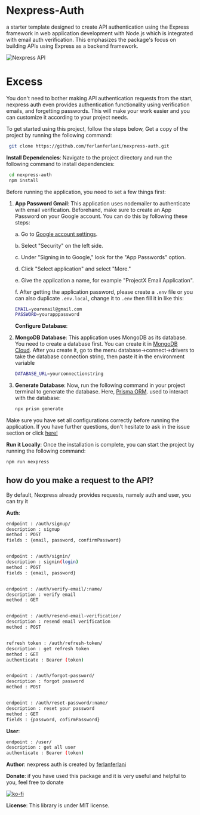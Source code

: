 # Nexpress-Auth

a starter template designed to create API authentication using the Express framework in web application development with Node.js which is integrated with email auth verification. This emphasizes the package's focus on building APIs using Express as a backend framework.

![Nexpress API](https://github.com/ferlanferlani/nexpress-api/assets/87635305/eae6e6fa-8cc0-4cb7-a981-c399859565cc)

# Excess
You don't need to bother making API authentication requests from the start, nexpress auth even provides authentication functionality using verification emails, and forgetting passwords. This will make your work easier and you can customize it according to your project needs.

To get started using this project, follow the steps below, Get a copy of the project by running the following command:

```bash
 git clone https://github.com/ferlanferlani/nexpress-auth.git
```

**Install Dependencies**:
Navigate to the project directory and run the following command to install dependencies:

```bash
 cd nexpress-auth
 npm install
```

Before running the application, you need to set a few things first:

1. **App Password Gmail**: This application uses nodemailer to authenticate with email verification. Beforehand, make sure to create an App Password on your Google account. You can do this by following these steps:

   a. Go to [Google account settings](https://myaccount.google.com/).

   b. Select "Security" on the left side.

   c. Under "Signing in to Google," look for the "App Passwords" option.

   d. Click "Select application" and select "More."

   e. Give the application a name, for example "ProjectX Email Application".

   f. After getting the application password, please create a `.env` file or you can also duplicate `.env.local`, change it to `.env` then fill it in like this:

   ```bash
   EMAIL=youremail@gmail.com
   PASSWORD=yourapppassword
   ```

   **Configure Database**:

2. **MongoDB Database**: This application uses MongoDB as its database. You need to create a database first. You can create it in [MongoDB Cloud](https://cloud.mongodb.com/).
   After you create it, go to the menu database->connect->drivers to take the database connection string, then paste it in the environment variable

   ```bash
   DATABASE_URL=yourconnectionstring
   ```

3. **Generate Database**: Now, run the following command in your project terminal to generate the database. Here, [Prisma ORM](https://www.prisma.io/). used to interact with the database:

   ```bash
   npx prism generate
   ```

Make sure you have set all configurations correctly before running the application. If you have further questions, don't hesitate to ask in the issue section or click [here!](https://github.com/ferlanferlani/nexpress-api/issues/1)

**Run it Locally**:
Once the installation is complete, you can start the project by running the following command:

```bash
npm run nexpress
```

## how do you make a request to the API?
By default, Nexpress already provides requests, namely auth and user, you can try it

**Auth**:
```bash
endpoint : /auth/signup/
description : signup
method : POST
fields : {email, password, confirmPassword}


endpoint : /auth/signin/
description : signin(login)
method : POST
fields : {email, password}


endpoint : /auth/verify-email/:name/
description : verify email
method : GET


endpoint : /auth/resend-email-verification/
description : resend email verification
method : POST


refresh token : /auth/refresh-token/
description : get refresh token
method : GET
authenticate : Bearer (token)


endpoint : /auth/forgot-password/
description : forgot password
method : POST


endpoint : /auth/reset-password/:name/
description : reset your password
method : GET
fields : {password, cofirmPassword}
```

**User**:
```bash
endpoint : /user/
description : get all user
authenticate : Bearer (token)
```

**Author**:
nexpress auth is created by [ferlanferlani](https://ferlanferlani.rf.gd)

**Donate**:
if you have used this package and it is very useful and helpful to you, feel free to donate

[![ko-fi](https://ko-fi.com/img/githubbutton_sm.svg)](https://ko-fi.com/ferlanferlani)

**License**:
This library is under MIT license.
